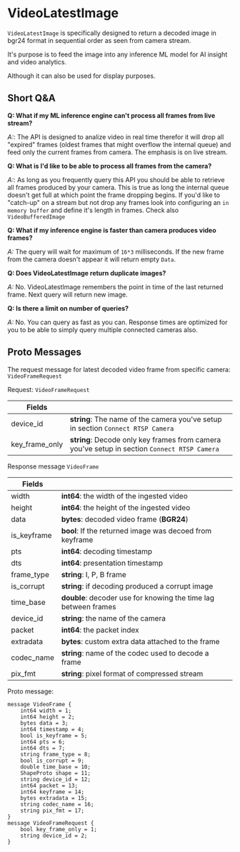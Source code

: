 # VideoLatestImage

`VideoLatestImage` is specifically designed to return a decoded image in bgr24 format in sequential order as seen from camera stream. 

It's purpose is to feed the image into any inference ML model for AI insight and video analytics. 

Although it can also be used for display purposes.  

## Short Q&A

**Q: What if my ML inference engine can't process all frames from live stream?**

*A:*: The API is designed to analize video in real time therefor it will drop all "expired" frames (oldest frames that might overflow the internal queue) and feed only the current frames from camera. The emphasis is on live stream. 

**Q: What is I'd like to be able to process all frames from the camera?**

*A:*: As long as you frequently query this API you should be able to retrieve all frames produced by your camera. This is true as long the internal queue doesn't get full at which point the frame dropping begins. 
If you'd like to "catch-up" on a stream but not drop any frames look into configuring an `in memory buffer` and define it's length in frames. Check also `VideoBufferedImage`

**Q: What if my inference engine is faster than camera produces video frames?**

*A:* The query will wait for maximum of `16*3` milliseconds. If the new frame from the camera doesn't appear it will return empty `Data`. 

**Q: Does VideoLatestImage return duplicate images?**

*A:* No. VideoLatestImage remembers the point in time of the last returned frame. Next query will return new image. 

**Q: Is there a limit on number of queries?**

*A:* No. You can query as fast as you can. Response times are optimized for you to be able to simply query multiple connected cameras also.


## Proto Messages

The request message for latest decoded video frame from specific camera: `VideoFrameRequest`

Request: `VideoFrameRequest`

| Fields  | |
|-------------| -- |
| device_id | **string**: The name of the camera you've setup in section `Connect RTSP Camera`
| key_frame_only | **string**: Decode only key frames from camera you've setup in section `Connect RTSP Camera`

Response message `VideoFrame`

| Fields  | |
|-------------| -- |
| width | **int64**: the width of the ingested video
| height | **int64**: the height of the ingested video
| data | **bytes**: decoded video frame (**BGR24**)
| is_keyframe | **bool**: If the returned image was decoed from keyframe
| pts | **int64**: decoding timestamp
| dts | **int64**:  presentation timestamp
| frame_type | **string**: I, P, B frame
| is_corrupt | **string**: if decoding produced a corrupt image
| time_base | **double**: decoder use for knowing the time lag between frames
| device_id | **string**: the name of the camera
| packet | **int64**: the packet index
| extradata | **bytes**: custom extra data attached to the frame
| codec_name| **string**: name of the codec used to decode a frame
| pix_fmt | **string**: pixel format of compressed stream


Proto message:
```
message VideoFrame {
    int64 width = 1;
    int64 height = 2;
    bytes data = 3;
    int64 timestamp = 4;
    bool is_keyframe = 5;
    int64 pts = 6;
    int64 dts = 7;
    string frame_type = 8;
    bool is_corrupt = 9;
    double time_base = 10;
    ShapeProto shape = 11;
    string device_id = 12;
    int64 packet = 13;
    int64 keyframe = 14;
    bytes extradata = 15;
    string codec_name = 16;
    string pix_fmt = 17;
}
message VideoFrameRequest {
    bool key_frame_only = 1;
    string device_id = 2;
}

```